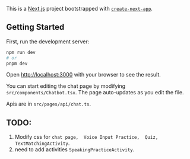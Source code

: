 This is a [Next.js](https://nextjs.org) project bootstrapped with [`create-next-app`](https://nextjs.org/docs/app/api-reference/cli/create-next-app).

## Getting Started

First, run the development server:

```bash
npm run dev
# or
pnpm dev

```

Open [http://localhost:3000](http://localhost:3000) with your browser to see the result.

You can start editing the chat page by modifying `src/components/Chatbot.tsx`. The page auto-updates as you edit the file.

Apis are in `src/pages/api/chat.ts`. 

## TODO:
1. Modify css for `chat page,  Voice Input Practice,  Quiz, TextMatchingActivity`.
2. need to add activities `SpeakingPracticeActivity`.

